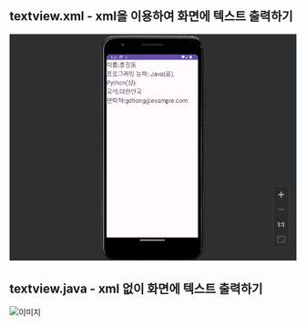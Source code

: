 ## textview.xml - xml을 이용하여 화면에 텍스트 출력하기

![이미지](./img/xml.png)

## textview.java - xml 없이 화면에 텍스트 출력하기

![이미지](/img/withoutxml.png)
